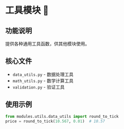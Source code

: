 # 工具模块 🔧

## 功能说明

提供各种通用工具函数，供其他模块使用。

## 核心文件

- `data_utils.py` - 数据处理工具
- `math_utils.py` - 数学计算工具
- `validation.py` - 验证工具

## 使用示例

```python
from modules.utils.data_utils import round_to_tick
price = round_to_tick(10.567, 0.01)  # 10.57
```
